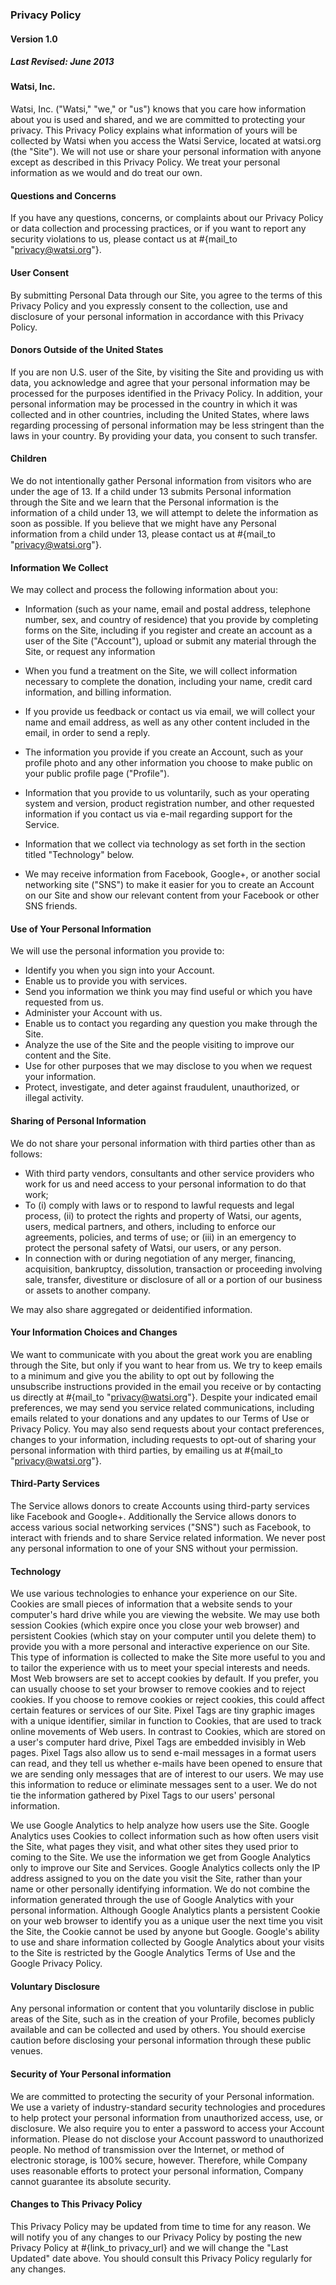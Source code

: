 [//]: HEADER
### Privacy Policy

#### Version 1.0

##### Last Revised: June 2013

[//]: BODY
#### Watsi, Inc.

Watsi, Inc. ("Watsi," "we," or "us") knows that you care how information about
you is used and shared, and we are committed to protecting your privacy. This
Privacy Policy explains what information of yours will be collected by Watsi when
you access the Watsi Service, located at watsi.org (the "Site"). We will not use or
share your personal information with anyone except as described in this Privacy
Policy. We treat your personal information as we would and do treat our own.

#### Questions and Concerns

If you have any questions, concerns, or complaints about our Privacy Policy or
data collection and processing practices, or if you want to report any security
violations to us, please contact us at #{mail_to "privacy@watsi.org"}.

#### User Consent

By submitting Personal Data through our Site, you agree to the terms of this
Privacy Policy and you expressly consent to the collection, use and disclosure of
your personal information in accordance with this Privacy Policy.

#### Donors Outside of the United States

If you are non U.S. user of the Site, by visiting the Site and providing us with data,
you acknowledge and agree that your personal information may be processed
for the purposes identified in the Privacy Policy. In addition, your personal
information may be processed in the country in which it was collected and in
other countries, including the United States, where laws regarding processing of
personal information may be less stringent than the laws in your country. By
providing your data, you consent to such transfer.

#### Children

We do not intentionally gather Personal information from visitors who are under
the age of 13. If a child under 13 submits Personal information through the Site
and we learn that the Personal information is the information of a child under 13,
we will attempt to delete the information as soon as possible. If you believe that
we might have any Personal information from a child under 13, please contact
us at #{mail_to "privacy@watsi.org"}.

#### Information We Collect

  We may collect and process the following information about you:

  * Information (such as your name, email and postal address, telephone number, sex, and
    country of residence) that you provide by completing forms on the Site, including if
    you register and create an account as a user of the Site ("Account"), upload or
    submit any material through the Site, or request any information

  * When you fund a treatment on the Site, we will collect information necessary to
    complete the donation, including your name, credit card information, and billing
    information.

  * If you provide us feedback or contact us via email, we will collect your name and email
    address, as well as any other content included in the email, in order to send a reply.

  * The information you provide if you create an Account, such as your profile photo and any
    other information you choose to make public on your public profile page ("Profile").

  * Information that you provide to us voluntarily, such as your operating system and
    version, product registration number, and other requested information if you contact us
    via e-mail regarding support for the Service.

  * Information that we collect via technology as set forth in the section titled
    "Technology" below.

  * We may receive information from Facebook, Google+, or another social networking site
    ("SNS") to make it easier for you to create an Account on our Site and show our relevant
    content from your Facebook or other SNS friends.

#### Use of Your Personal Information

We will use the personal information you provide to:

* Identify you when you sign into your Account.
* Enable us to provide you with services.
* Send you information we think you may find useful or which you have requested from us.
* Administer your Account with us.
* Enable us to contact you regarding any question you make through the Site.
* Analyze the use of the Site and the people visiting to improve our content and the Site.
* Use for other purposes that we may disclose to you when we request your information.
* Protect, investigate, and deter against fraudulent, unauthorized, or illegal activity.

#### Sharing of Personal Information

We do not share your personal information with third parties other than as follows:

* With third party vendors, consultants and other service providers who work for us and need access to your personal information to do that work;
* To (i) comply with laws or to respond to lawful requests and legal process, (ii) to protect the rights and property of Watsi, our agents, users, medical partners, and others, including to enforce our agreements, policies, and terms of use; or (iii) in an emergency to protect the personal safety of Watsi, our users, or any person.
* In connection with or during negotiation of any merger, financing, acquisition, bankruptcy, dissolution, transaction or proceeding involving sale, transfer, divestiture or disclosure of all or a portion of our business or assets to another company.

We may also share aggregated or deidentified information.

#### Your Information Choices and Changes

We want to communicate with you about the great work you are enabling
through the Site, but only if you want to hear from us. We try to keep emails to a
minimum and give you the ability to opt out by following the unsubscribe
instructions provided in the email you receive or by contacting us directly at
#{mail_to "privacy@watsi.org"}. Despite your indicated email preferences, we may send you
service related communications, including emails related to your donations and
any updates to our Terms of Use or Privacy Policy. You may also send requests
about your contact preferences, changes to your information, including requests
to opt-out of sharing your personal information with third parties, by emailing us
at #{mail_to "privacy@watsi.org"}.

#### Third-Party Services

The Service allows donors to create Accounts using third-party services like
Facebook and Google+. Additionally the Service allows donors to access various
social networking services ("SNS") such as Facebook, to interact with friends and
to share Service related information.
We never post any personal information to one of your SNS without your
permission.

#### Technology

We use various technologies to enhance your experience on our Site.
Cookies are small pieces of information that a website sends to your computer's
hard drive while you are viewing the website. We may use both session Cookies
(which expire once you close your web browser) and persistent Cookies (which
stay on your computer until you delete them) to provide you with a more
personal and interactive experience on our Site. This type of information is
collected to make the Site more useful to you and to tailor the experience with
us to meet your special interests and needs. Most Web browsers are set to
accept cookies by default. If you prefer, you can usually choose to set your
browser to remove cookies and to reject cookies. If you choose to remove
cookies or reject cookies, this could affect certain features or services of our Site.
Pixel Tags are tiny graphic images with a unique identifier, similar in function to
Cookies, that are used to track online movements of Web users. In contrast to
Cookies, which are stored on a user's computer hard drive, Pixel Tags are
embedded invisibly in Web pages. Pixel Tags also allow us to send e-mail
messages in a format users can read, and they tell us whether e-mails have been
opened to ensure that we are sending only messages that are of interest to our
users. We may use this information to reduce or eliminate messages sent to a
user. We do not tie the information gathered by Pixel Tags to our users' personal
information.

We use Google Analytics to help analyze how users use the Site. Google
Analytics uses Cookies to collect information such as how often users visit the Site,
what pages they visit, and what other sites they used prior to coming to the Site.
We use the information we get from Google Analytics only to improve our Site
and Services. Google Analytics collects only the IP address assigned to you on
the date you visit the Site, rather than your name or other personally identifying
information. We do not combine the information generated through the use of
Google Analytics with your personal information. Although Google Analytics
plants a persistent Cookie on your web browser to identify you as a unique user
the next time you visit the Site, the Cookie cannot be used by anyone but
Google. Google's ability to use and share information collected by Google
Analytics about your visits to the Site is restricted by the Google Analytics Terms of
Use and the Google Privacy Policy.

#### Voluntary Disclosure

Any personal information or content that you voluntarily disclose in public areas
of the Site, such as in the creation of your Profile, becomes publicly available
and can be collected and used by others. You should exercise caution before
disclosing your personal information through these public venues.

#### Security of Your Personal information

We are committed to protecting the security of your Personal information. We
use a variety of industry-standard security technologies and procedures to help
protect your personal information from unauthorized access, use, or disclosure.
We also require you to enter a password to access your Account information.
Please do not disclose your Account password to unauthorized people. No
method of transmission over the Internet, or method of electronic storage, is
100% secure, however. Therefore, while Company uses reasonable efforts to
protect your personal information, Company cannot guarantee its absolute
security.

#### Changes to This Privacy Policy

This Privacy Policy may be updated from time to time for any reason. We will
notify you of any changes to our Privacy Policy by posting the new Privacy Policy
at #{link_to privacy_url} and we will change the "Last Updated" date
above. You should consult this Privacy Policy regularly for any changes.
